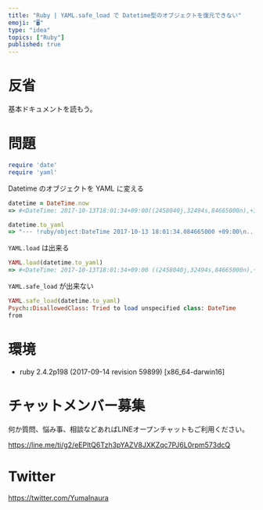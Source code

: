 ```yaml
---
title: "Ruby | YAML.safe_load で Datetime型のオブジェクトを復元できない"
emoji: "🖥"
type: "idea"
topics: ["Ruby"]
published: true
---
```


# 反省

基本ドキュメントを読もう。

# 問題

```rb
require 'date'
require 'yaml'
```

Datetime のオブジェクトを YAML に変える

```rb
datetime = DateTime.now
=> #<DateTime: 2017-10-13T18:01:34+09:00((2458040j,32494s,84665000n),+32400s,2299161j)>
```

```rb
datetime.to_yaml
=> "--- !ruby/object:DateTime 2017-10-13 18:01:34.084665000 +09:00\n...\n"
```

`YAML.load` は出来る

```rb
YAML.load(datetime.to_yaml)
=> #<DateTime: 2017-10-13T18:01:34+09:00 ((2458040j,32494s,84665000n),+32400s,2299161j)>
```

`YAML.safe_load` が出来ない

```rb
YAML.safe_load(datetime.to_yaml)
Psych::DisallowedClass: Tried to load unspecified class: DateTime
from
```

# 環境

- ruby 2.4.2p198 (2017-09-14 revision 59899) [x86_64-darwin16]








<!-- Update From Qiita API -->

# チャットメンバー募集


何か質問、悩み事、相談などあればLINEオープンチャットもご利用ください。

https://line.me/ti/g2/eEPltQ6Tzh3pYAZV8JXKZqc7PJ6L0rpm573dcQ





# Twitter


https://twitter.com/YumaInaura


<!-- Update From Qiita API -->


